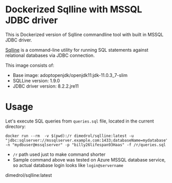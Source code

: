 # Dockerized Sqlline with MSSQL JDBC driver

This is Dockerized version of Sqlline commandline tool with built in MSSQL JDBC driver.

[Sqlline](https://github.com/julianhyde/sqlline) is a command-line utility for running SQL statements against relational databases via JDBC connection.

This image consists of:

* Base image: adoptopenjdk/openjdk11:jdk-11.0.3_7-slim
* SQLLine version: 1.9.0
* JDBC driver version: 8.2.2.jre11

# Usage

Let's execute SQL queries from `queries.sql` file, located in the current directory:

```
docker run --rm  -v $(pwd):/r dimedrol/sqlline:latest -u "jdbc:sqlserver://mssqlserver.example.com:1433;databaseName=mydatabase" -n "mydbuser@mssqlserver" -p "billy26lifespan93Haas" -f /r/queries.sql
```

* `/r` path used just to make command shorter
* Sample command above was tested on Azure MSSQL database service, so actual database login looks like `login@servername`


dimedrol/sqlline:latest